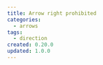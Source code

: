```yaml
---
title: Arrow right prohibited
categories:
  - arrows
tags:
  - direction
created: 0.20.0
updated: 1.0.0
---
```

